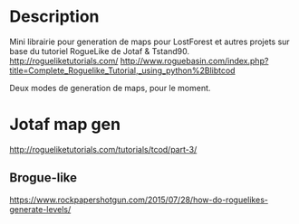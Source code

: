 # Description

Mini librairie pour generation de maps pour LostForest et autres projets sur base du tutoriel RogueLike de Jotaf & Tstand90.
http://rogueliketutorials.com/
http://www.roguebasin.com/index.php?title=Complete_Roguelike_Tutorial,_using_python%2Blibtcod

Deux modes de generation de maps, pour le moment.

# Jotaf map gen
http://rogueliketutorials.com/tutorials/tcod/part-3/

## Brogue-like
https://www.rockpapershotgun.com/2015/07/28/how-do-roguelikes-generate-levels/
